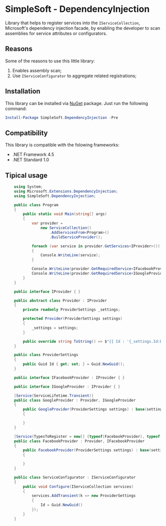 # SimpleSoft - DependencyInjection
Library that helps to register services into the `IServiceCollection`, Microsoft's dependency injection facade, by enabling the developer to scan assemblies for service attributes or configurators.

## Reasons
Some of the reasons to use this little library:

1. Enables assembly scan;
2. Use `IServiceConfigurator` to aggregate related registrations;

## Installation 
This library can be installed via [NuGet](https://www.nuget.org/packages/SimpleSoft.DependencyInjection/) package. Just run the following command:

```powershell
Install-Package SimpleSoft.DependencyInjection -Pre
```

## Compatibility

This library is compatible with the folowing frameworks:

* .NET Framework 4.5
* .NET Standard 1.0

## Tipical usage
```csharp
    using System;
    using Microsoft.Extensions.DependencyInjection;
    using SimpleSoft.DependencyInjection;

    public class Program
    {
        public static void Main(string[] args)
        {
            var provider =
                new ServiceCollection()
                    .AddServicesFrom<Program>()
                    .BuildServiceProvider();

            foreach (var service in provider.GetServices<IProvider>())
            {
                Console.WriteLine(service);
            }

            Console.WriteLine(provider.GetRequiredService<IFacebookProvider>());
            Console.WriteLine(provider.GetRequiredService<IGoogleProvider>());
        }
    }

    public interface IProvider { }

    public abstract class Provider : IProvider
    {
        private readonly ProviderSettings _settings;

        protected Provider(ProviderSettings settings)
        {
            _settings = settings;
        }

        public override string ToString() => $"{{ Id : '{_settings.Id:D}' }}";
    }

    public class ProviderSettings
    {
        public Guid Id { get; set; } = Guid.NewGuid();
    }

    public interface IFacebookProvider : IProvider { }

    public interface IGoogleProvider : IProvider { }

    [Service(ServiceLifetime.Transient)]
    public class GoogleProvider : Provider, IGoogleProvider
    {
        public GoogleProvider(ProviderSettings settings) : base(settings)
        {

        }
    }

    [Service(TypesToRegister = new[] {typeof(FacebookProvider), typeof(IFacebookProvider)})]
    public class FacebookProvider : Provider, IFacebookProvider
    {
        public FacebookProvider(ProviderSettings settings) : base(settings)
        {

        }
    }

    public class ServiceConfigurator : IServiceConfigurator
    {
        public void Configure(IServiceCollection services)
        {
            services.AddTransient(k => new ProviderSettings
            {
                Id = Guid.NewGuid()
            });
        }
    }
```


